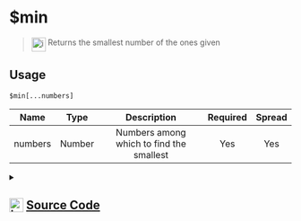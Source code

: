 # $min
> <img align="top" src="https://upload.wikimedia.org/wikipedia/commons/thumb/e/e4/Infobox_info_icon.svg/160px-Infobox_info_icon.svg.png?20150409153300" alt="image" width="25" height="auto"> Returns the smallest number of the ones given
## Usage
```
$min[...numbers]
```
| Name | Type | Description | Required | Spread
| :---: | :---: | :---: | :---: | :---: |
numbers | Number | Numbers among which to find the smallest | Yes | Yes
<details>
<summary>
    
## <img align="top" src="https://cdn4.iconfinder.com/data/icons/iconsimple-logotypes/512/github-512.png" alt="image" width="25" height="auto">  [Source Code](https://github.com/tryforge/ForgeScript-V2/blob/main/src/native/min.ts)
    
</summary>
    
```ts
import { ArgType, NativeFunction, Return } from "../structures"

export default new NativeFunction({
    name: "$min",
    version: "1.0.7",
    description: "Returns the smallest number of the ones given",
    brackets: true,
    unwrap: true,
    args: [
        {
            name: "numbers",
            description: "Numbers among which to find the smallest",
            rest: true,
            type: ArgType.Number,
            required: true,
        },
    ],
    execute(_, [numbers]) {
        return this.success(Math.min(...numbers))
    },
})

```
    
</details>